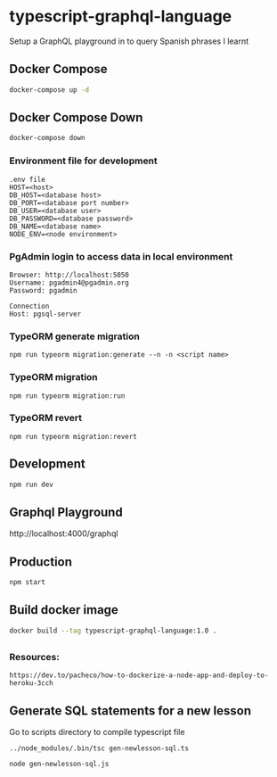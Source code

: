 # typescript-graphql-language

Setup a GraphQL playground in to query Spanish phrases I learnt

## Docker Compose

```bash
docker-compose up -d
```

## Docker Compose Down

```bash
docker-compose down
```

### Environment file for development

```
.env file
HOST=<host>
DB_HOST=<database host>
DB_PORT=<database port number>
DB_USER=<database user>
DB_PASSWORD=<database password>
DB_NAME=<database name>
NODE_ENV=<node environment>
```

### PgAdmin login to access data in local environment

```
Browser: http://localhost:5050
Username: pgadmin4@pgadmin.org
Password: pgadmin
```

```
Connection
Host: pgsql-server
```

### TypeORM generate migration

```
npm run typeorm migration:generate --n -n <script name>
```

### TypeORM migration

```
npm run typeorm migration:run
```

### TypeORM revert

```
npm run typeorm migration:revert
```

## Development

```bash
npm run dev
```

## Graphql Playground

http://localhost:4000/graphql

## Production

```bash
npm start
```

## Build docker image

```bash
docker build --tag typescript-graphql-language:1.0 .
```

##

### Resources:

```
https://dev.to/pacheco/how-to-dockerize-a-node-app-and-deploy-to-heroku-3cch
```

## Generate SQL statements for a new lesson

Go to scripts directory to compile typescript file

```
../node_modules/.bin/tsc gen-newlesson-sql.ts
```

```
node gen-newlesson-sql.js
```
